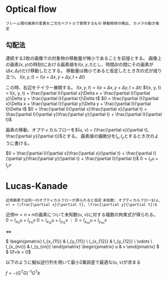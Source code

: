 <!--
 FileName:      optical_flow
 Author:        8ucchiman
 CreatedDate:   2023-05-22 15:15:18
 LastModified:  2023-01-25 10:56:12 +0900
 Reference:     8ucchiman.jp
 Description:   ---
-->


# Optical flow
`フレーム間の画素の変異を二次元ベクトルで表現するもの` `移動物体の検出, カメラの動き推定`

## 勾配法
連続する2枚の画像での対象物の移動量が微小であることを前提とする。
画像上の画素$(x, y)$の時刻$t$における画素値を$I(x, y, t)$とし、時間$\Delta t$の間にその画素が$(\Delta x, \Delta y)$だけ移動したとする。
移動量は微小であると仮定したとき次の式が成り立つ。
$I(x, y, t) = I(x+\Delta x, y+\Delta y, t+\Delta t)$

この時、右辺をテイラー展開する。
$I(x, y, t) = I(x+\Delta x, y+\Delta y, t+\Delta t)$
$I(x, y, t) = I(x, y, t) + \frac{\partial I}{\partial x}\Delta x + \frac{\partial I}{\partial y}\Delta y + \frac{\partial I}{\partial t}\Delta t$
$0 = \frac{\partial I}{\partial x}\Delta x + \frac{\partial I}{\partial y}\Delta y + \frac{\partial I}{\partial t}\Delta t$
$0 = \frac{\partial I}{\partial x}\frac{\partial x}{\partial t} + \frac{\partial I}{\partial y}\frac{\partial y}{\partial t} + \frac{\partial I}{\partial t}$


画素の移動、オプティカルフローを$(u, v) = (\frac{\partial x}{\partial t}, \frac{\partial y}{\partial t})$とする。
画素値の偏微分を$I_x, I_y$とするとき次のように書ける。

$0 = \frac{\partial I}{\partial x}\frac{\partial x}{\partial t} + \frac{\partial I}{\partial y}\frac{\partial y}{\partial t} + \frac{\partial I}{\partial t}$
$0 = I_{x}u + I_{y}v$

# Lucas-Kanade
`近傍画素では同一のオプティカルフローが得られると仮定` `未知数: オプティカルフロー$(u, v) = (\frac{\partial x}{\partial t}, \frac{\partial y}{\partial t})$`

近傍$m=n\times n$の画素について未知数(u, v)に対する複数の拘束式が得られる。
$0 = I_{x_{11}}u + I_{y_{11}}v$
$0 = I_{x_{12}}u + I_{y_{12}}v$
$\vdots$
$0 = I_{x_{nn}}u + I_{y_{nn}}v$

$\Leftrightarrow$

$ \begin{pmatrix} I_{x_{11}} & I_{y_{11}} \\
                  I_{x_{12}} & I_{y_{12}} \\
                  \vdots \\
                  I_{x_{nn}} & I_{y_{nn}}
                  \end{pmatrix}
                  \begin{pmatrix} u & v \end{pmatrix}
$
$ Gf+b = 0$

以下のように擬似逆行列を用いて最小2乗誤差で最適な(u, v)が求まる

$f = -(G^TG)^{-1}G^Tb$
